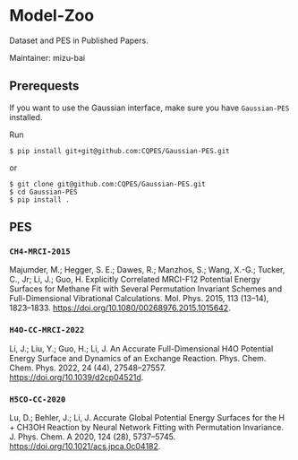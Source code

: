 # Model-Zoo

Dataset and PES in Published Papers.

Maintainer: mizu-bai

## Prerequests

If you want to use the Gaussian interface, make sure you have `Gaussian-PES` installed.

Run

```shell
$ pip install git+git@github.com:CQPES/Gaussian-PES.git
```

or

```shell
$ git clone git@github.com:CQPES/Gaussian-PES.git
$ cd Gaussian-PES
$ pip install .
```

## PES

### `CH4-MRCI-2015`

Majumder, M.; Hegger, S. E.; Dawes, R.; Manzhos, S.; Wang, X.-G.; Tucker, C., Jr; Li, J.; Guo, H. Explicitly Correlated MRCI-F12 Potential Energy Surfaces for Methane Fit with Several Permutation Invariant Schemes and Full-Dimensional Vibrational Calculations. Mol. Phys. 2015, 113 (13–14), 1823–1833. https://doi.org/10.1080/00268976.2015.1015642.

### `H4O-CC-MRCI-2022`

Li, J.; Liu, Y.; Guo, H.; Li, J. An Accurate Full-Dimensional H4O Potential Energy Surface and Dynamics of an Exchange Reaction. Phys. Chem. Chem. Phys. 2022, 24 (44), 27548–27557. https://doi.org/10.1039/d2cp04521d.

### `H5CO-CC-2020`

Lu, D.; Behler, J.; Li, J. Accurate Global Potential Energy Surfaces for the H + CH3OH Reaction by Neural Network Fitting with Permutation Invariance. J. Phys. Chem. A 2020, 124 (28), 5737–5745. https://doi.org/10.1021/acs.jpca.0c04182.
